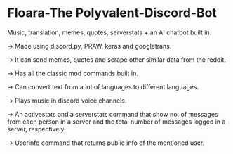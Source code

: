 # Floara-The Polyvalent-Discord-Bot
Music, translation, memes, quotes, serverstats + an AI chatbot built in.


-> Made using discord.py, PRAW, keras and googletrans.


-> It can send memes, quotes and scrape other similar data from the reddit.


-> Has all the classic mod commands built in.


-> Can convert text from a lot of languages to different languages.


-> Plays music in discord voice channels.


-> An activestats and a serverstats command that show no. of messages from each person in a server and the total number of messages logged in a server, respectively.


-> Userinfo command that returns public info of the mentioned user.


